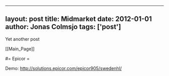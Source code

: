 
---
layout: post
title: Midmarket
date: 2012-01-01
author: Jonas Colmsjo
tags: ['post']
---

Yet another post





[[Main_Page]]



#= Epicor =

Demo: http://solutions.epicor.com/epicor905/swedenhl/
